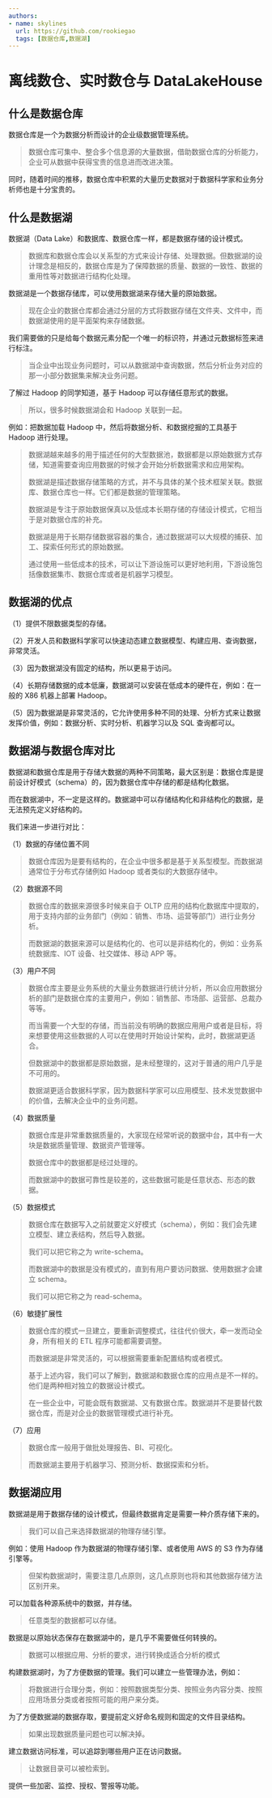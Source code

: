 ```yaml
---
authors:
- name: skylines
  url: https://github.com/rookiegao
  tags: [数据仓库,数据湖]
---
```


# 离线数仓、实时数仓与 DataLakeHouse

## 什么是数据仓库

数据仓库是一个为数据分析而设计的企业级数据管理系统。

> 数据仓库可集中、整合多个信息源的大量数据，借助数据仓库的分析能力，企业可从数据中获得宝贵的信息进而改进决策。

同时，随着时间的推移，数据仓库中积累的大量历史数据对于数据科学家和业务分析师也是十分宝贵的。

## 什么是数据湖

数据湖（Data Lake）和数据库、数据仓库一样，都是数据存储的设计模式。
<!--truncate-->
> 数据库和数据仓库会以关系型的方式来设计存储、处理数据。但数据湖的设计理念是相反的，数据仓库是为了保障数据的质量、数据的一致性、数据的重用性等对数据进行结构化处理。

数据湖是一个数据存储库，可以使用数据湖来存储大量的原始数据。

> 现在企业的数据仓库都会通过分层的方式将数据存储在文件夹、文件中，而数据湖使用的是平面架构来存储数据。

我们需要做的只是给每个数据元素分配一个唯一的标识符，并通过元数据标签来进行标注。

> 当企业中出现业务问题时，可以从数据湖中查询数据，然后分析业务对应的那一小部分数据集来解决业务问题。

了解过 Hadoop 的同学知道，基于 Hadoop 可以存储任意形式的数据。

> 所以，很多时候数据湖会和 Hadoop 关联到一起。

例如：把数据加载 Hadoop 中，然后将数据分析、和数据挖掘的工具基于 Hadoop 进行处理。

> 数据湖越来越多的用于描述任何的大型数据池，数据都是以原始数据方式存储，知道需要查询应用数据的时候才会开始分析数据需求和应用架构。
>
> 数据湖是描述数据存储策略的方式，并不与具体的某个技术框架关联。数据库、数据仓库也一样。它们都是数据的管理策略。
>
> 数据湖是专注于原始数据保真以及低成本长期存储的存储设计模式，它相当于是对数据仓库的补充。
>
> 数据湖是用于长期存储数据容器的集合，通过数据湖可以大规模的捕获、加工、探索任何形式的原始数据。
>
> 通过使用一些低成本的技术，可以让下游设施可以更好地利用，下游设施包括像数据集市、数据仓库或者是机器学习模型。

## 数据湖的优点

（1）提供不限数据类型的存储。

（2）开发人员和数据科学家可以快速动态建立数据模型、构建应用、查询数据，非常灵活。

（3）因为数据湖没有固定的结构，所以更易于访问。

（4）长期存储数据的成本低廉，数据湖可以安装在低成本的硬件在，例如：在一般的 X86 机器上部署 Hadoop。

（5）因为数据湖是非常灵活的，它允许使用多种不同的处理、分析方式来让数据发挥价值，例如：数据分析、实时分析、机器学习以及 SQL 查询都可以。

## 数据湖与数据仓库对比

数据湖和数据仓库是用于存储大数据的两种不同策略，最大区别是：数据仓库是提前设计好模式（schema）的，因为数据仓库中存储的都是结构化数据。

而在数据湖中，不一定是这样的。数据湖中可以存储结构化和非结构化的数据，是无法预先定义好结构的。

我们来进一步进行对比：

（1）数据的存储位置不同

> 数据仓库因为是要有结构的，在企业中很多都是基于关系型模型。而数据湖通常位于分布式存储例如 Hadoop 或者类似的大数据存储中。

（2）数据源不同

> 数据仓库的数据来源很多时候来自于 OLTP 应用的结构化数据库中提取的，用于支持内部的业务部门（例如：销售、市场、运营等部门）进行业务分析。
>
> 而数据湖的数据来源可以是结构化的、也可以是非结构化的，例如：业务系统数据库、IOT 设备、社交媒体、移动 APP 等。

（3）用户不同

> 数据仓库主要是业务系统的大量业务数据进行统计分析，所以会应用数据分析的部门是数据仓库的主要用户，例如：销售部、市场部、运营部、总裁办等等。
>
> 而当需要一个大型的存储，而当前没有明确的数据应用用户或者是目标，将来想要使用这些数据的人可以在使用时开始设计架构，此时，数据湖更适合。
>
> 但数据湖中的数据都是原始数据，是未经整理的，这对于普通的用户几乎是不可用的。
>
> 数据湖更适合数据科学家，因为数据科学家可以应用模型、技术发觉数据中的价值，去解决企业中的业务问题。

（4）数据质量

> 数据仓库是非常重数据质量的，大家现在经常听说的数据中台，其中有一大块是数据质量管理、数据资产管理等。
>
> 数据仓库中的数据都是经过处理的。
>
> 而数据湖中的数据可靠性是较差的，这些数据可能是任意状态、形态的数据。

（5）数据模式

> 数据仓库在数据写入之前就要定义好模式（schema），例如：我们会先建立模型、建立表结构，然后导入数据。
>
> 我们可以把它称之为 write-schema。
>
> 而数据湖中的数据是没有模式的，直到有用户要访问数据、使用数据才会建立 schema。
>
> 我们可以把它称之为 read-schema。

（6）敏捷扩展性

> 数据仓库的模式一旦建立，要重新调整模式，往往代价很大，牵一发而动全身，所有相关的 ETL 程序可能都需要调整。
>
> 而数据湖是非常灵活的，可以根据需要重新配置结构或者模式。
>
> 基于上述内容，我们可以了解到，数据湖和数据仓库的应用点是不一样的。他们是两种相对独立的数据设计模式。
>
> 在一些企业中，可能会既有数据湖、又有数据仓库。数据湖并不是要替代数据仓库，而是对企业的数据管理模式进行补充。

（7）应用

> 数据仓库一般用于做批处理报告、BI、可视化。
>
> 而数据湖主要用于机器学习、预测分析、数据探索和分析。

## 数据湖应用

数据湖是用于数据存储的设计模式，但最终数据肯定是需要一种介质存储下来的。

> 我们可以自己来选择数据湖的物理存储引擎。

例如：使用 Hadoop 作为数据湖的物理存储引擎、或者使用 AWS 的 S3 作为存储引擎等。

> 但架构数据湖时，需要注意几点原则，这几点原则也将和其他数据存储方法区别开来。

可以加载各种源系统中的数据，并存储。

> 任意类型的数据都可以存储。

数据是以原始状态保存在数据湖中的，是几乎不需要做任何转换的。

> 数据可以根据应用、分析的要求，进行转换成适合分析的模式

构建数据湖时，为了方便数据的管理。我们可以建立一些管理办法，例如：

> 将数据进行合理分类，例如：按照数据类型分类、按照业务内容分类、按照应用场景分类或者按照可能的用户来分类。

为了方便数据湖的数据存取，要提前定义好命名规则和固定的文件目录结构。

> 如果出现数据质量问题也可以解决掉。

建立数据访问标准，可以追踪到哪些用户正在访问数据。

> 让数据目录可以被检索到。

提供一些加密、监控、授权、警报等功能。


